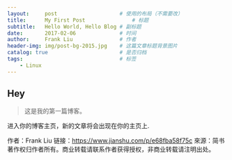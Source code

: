 ```yaml
---
layout:     post                    # 使用的布局（不需要改）
title:      My First Post               # 标题
subtitle:   Hello World, Hello Blog # 副标题
date:       2017-02-06              # 时间
author:     Frank Liu               # 作者
header-img: img/post-bg-2015.jpg    # 这篇文章标题背景图片
catalog: true                       # 是否归档
tags:                               # 标签
    - Linux
---
```


## Hey
>这是我的第一篇博客。

进入你的博客主页，新的文章将会出现在你的主页上.

作者：Frank Liu 
链接：https://www.jianshu.com/p/e68fba58f75c
來源：简书
著作权归作者所有。商业转载请联系作者获得授权，非商业转载请注明出处。
